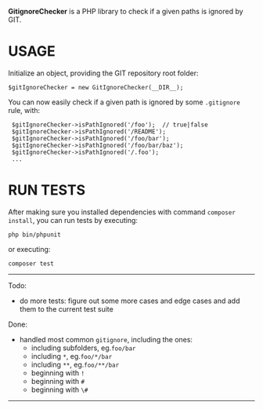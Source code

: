 **GitignoreChecker** is a PHP library to check if a given paths is ignored by GIT.

USAGE
===

Initialize an object, providing the GIT repository root folder:

    $gitIgnoreChecker = new GitIgnoreChecker(__DIR__);

You can now easily check if a given path is ignored by some `.gitignore` rule, with:

     $gitIgnoreChecker->isPathIgnored('/foo');  // true|false
     $gitIgnoreChecker->isPathIgnored('/README');
     $gitIgnoreChecker->isPathIgnored('/foo/bar');
     $gitIgnoreChecker->isPathIgnored('/foo/bar/baz');
     $gitIgnoreChecker->isPathIgnored('/.foo');
     ...

RUN TESTS
===

After making sure you installed dependencies with command `composer install`, you can run tests by executing:

    php bin/phpunit

or executing:

    composer test

---
Todo:
- do more tests: figure out some more cases and edge cases and add them to the current test suite

Done:
- handled most common `gitignore`, including the ones:
    - including subfolders, eg.`foo/bar`
    - including `*`, eg.`foo/*/bar`
    - including `**`, eg.`foo/**/bar`
    - beginning with `!`
    - beginning with `#`
    - beginning with `\#`
---

